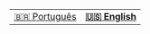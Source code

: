 <table align="left">
    <tr>
        <td>
              <a href="README.md"> 🇧🇷 Português </a>
        </td>
        <td>
            <b>
            <a href="readme-us.md"> 🇺🇸 English </a>
            </b>
        </td>
    </tr>
</table>